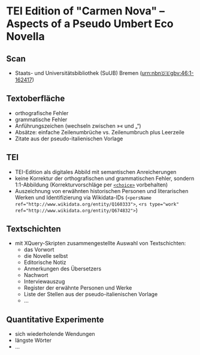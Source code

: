 # TEI Edition of "Carmen Nova" – Aspects of a Pseudo Umbert Eco Novella

## Scan
- Staats- und Universitätsbibliothek (SuUB) Bremen ([urn:nbn:de:gbv:46:1-162417](https://nbn-resolving.org/urn:nbn:de:gbv:46:1-162417))

## Textoberfläche
- orthografische Fehler
- grammatische Fehler
- Anführungszeichen (wechseln zwischen »« und „“)
- Absätze: einfache Zeilenumbrüche vs. Zeilenumbruch plus Leerzeile
- Zitate aus der pseudo-italienischen Vorlage

## TEI
- TEI-Edition als digitales Abbild mit semantischen Anreicherungen
- keine Korrektur der orthografischen und grammatischen Fehler, sondern 1:1-Abbildung (Korrekturvorschläge per [```<choice>```](https://tei-c.org/release/doc/tei-p5-doc/en/html/ref-choice.html) vorbehalten)
- Auszeichnung von erwähnten historischen Personen und literarischen Werken und Identifizierung via Wikidata-IDs (```<persName ref="http://www.wikidata.org/entity/Q160333">```, ```<rs type="work" ref="http://www.wikidata.org/entity/Q674832">```)

## Textschichten
- mit XQuery-Skripten zusammengestellte Auswahl von Textschichten:
  - das Vorwort
  - die Novelle selbst
  - Editorische Notiz
  - Anmerkungen des Übersetzers
  - Nachwort
  - Interviewauszug
  - Register der erwähnte Personen und Werke
  - Liste der Stellen aus der pseudo-italienischen Vorlage
  - …

## Quantitative Experimente
- sich wiederholende Wendungen
- längste Wörter
- …
